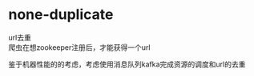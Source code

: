 # none-duplicate
url去重<br/>
爬虫在想zookeeper注册后，才能获得一个url<br/>

鉴于机器性能的的考虑，考虑使用消息队列kafka完成资源的调度和url的去重
